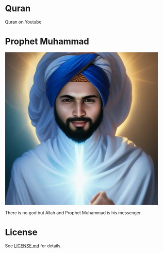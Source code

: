 # Quran #
[Quran on Youtube](https://www.youtube.com/playlist?list=PLjUN9fILcICpbC9s5wKY1t3IrT0rlGhcU)

# Prophet Muhammad #
![](prophetmuhammad.jpg)

There is no god but Allah and Prophet Muhammad is his messenger.

# License #
See [LICENSE.md](LICENSE.md) for details.
